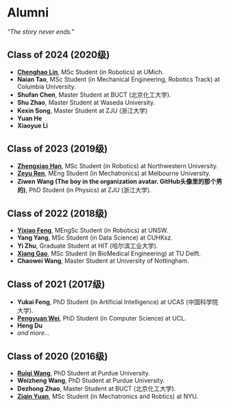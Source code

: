 # Alumni
*"The story never ends."*

## Class of 2024 (2020级)
* [**Chenghao Lin**](https://www.linkedin.com/in/chenghao-lin-aa9301221/), MSc Student (in Robotics) at UMich.
* **Naian Tao**, MSc Student (in Mechanical Engineering, Robotics Track) at Columbia University.
* **Shufan Chen**, Master Student at BUCT (北京化工大学).
* **Shu Zhao**, Master Student at Waseda University.
* **Kexin Song**, Master Student at ZJU (浙江大学)
* **Yuan He**
* **Xiaoyue Li**

## Class of 2023 (2019级)
* [**Zhengxiao Han**](https://www.linkedin.com/in/purimagination/), MSc Student (in Robotics) at Northwestern University.
* **[Zeyu Ren](https://www.linkedin.com/in/zeyu-ren-54340429a/)**, MEng Student (in Mechatronics) at Melbourne University.
* **Ziwen Wang (The boy in the organization avatar. GitHub头像里的那个男的)**, PhD Student (in Physics) at ZJU (浙江大学).

## Class of 2022 (2018级)
* [**Yixiao Feng**](https://www.linkedin.com/in/yixiao-feng043/), MEngSc Student (in Robotics) at UNSW.
* **Yang Yang**, MSc Student (in Data Science) at CUHKsz.
* **Yi Zhu**, Graduate Student at HIT (哈尔滨工业大学).
* [**Xiang Gao**](https://www.linkedin.com/in/%E7%BF%94-%E9%AB%98-b677bb296/), MSc Student (in BioMedical Engineering) at TU Delft.
* **Chaowei Wang**, Master Student at University of Nottingham.

## Class of 2021 (2017级)
* **Yukai Feng**, PhD Student (in Artificial Intelligence) at UCAS (中国科学院大学).
* **[Pengyuan Wei](https://www.linkedin.com/in/pengyuan-wei-928b0023b/)**, PhD Student (in Computer Science) at UCL.
* **Heng Du**
* *and more...*

## Class of 2020 (2016级)
* [**Ruiqi Wang**](https://www.linkedin.com/in/ruiqi-wang-41762b207), PhD Student at Purdue University.
* **Weizheng Wang**, PhD Student at Purdue University.
* **Dezhong Zhao**, Master Student at BUCT (北京化工大学).
* **[Ziqin Yuan](https://www.linkedin.com/in/ziqin-yuan-410203214/)**, MSc Student (in Mechatronics and Robtics) at NYU.
